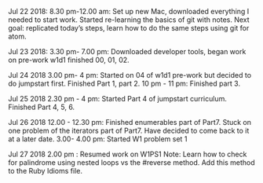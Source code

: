 Jul 22 2018: 8.30 pm-12.00 am: Set up new Mac, downloaded everything I needed to start work. Started re-learning the basics of git with notes. Next goal: replicated today’s steps, learn how to do the same steps using git for atom.

Jul 23 2018: 3.30 pm- 7.00 pm: Downloaded developer tools, began work on pre-work w1d1 finished 00, 01, 02.

Jul 24 2018 3.00 pm- 4 pm: Started on 04 of w1d1 pre-work but decided to do jumpstart first. Finished Part 1, part 2.
10 pm - 11 pm: Finished part 3.

Jul 25 2018 2.30 pm - 4 pm: Started Part 4 of jumpstart curriculum. Finished Part 4, 5, 6.

Jul 26 2018 12.00 - 12.30 pm: Finished enumerables part of Part7. Stuck on one problem of the iterators part of Part7. Have decided to come back to it at a later date.
3.00- 4.00 pm: Started W1 problem set 1

Jul 27 2018 2.00 pm : Resumed work on W1PS1 Note: Learn how to check for palindrome using nested loops vs the #reverse method. Add this method to the Ruby Idioms file.
